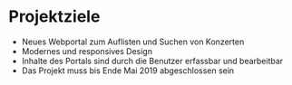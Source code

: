 # Projektziele

- Neues Webportal zum Auflisten und Suchen von Konzerten
- Modernes und responsives Design
- Inhalte des Portals sind durch die Benutzer erfassbar und bearbeitbar
- Das Projekt muss bis Ende Mai 2019 abgeschlossen sein
